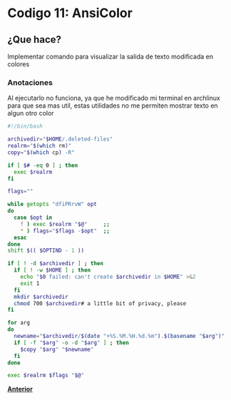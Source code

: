 # Codigo 11: AnsiColor

## ¿Que hace?
Implementar comando para visualizar la salida de texto modificada en colores

### **Anotaciones**
Al ejecutarlo no funciona, ya que he modificado mi terminal en archlinux para que sea mas util, estas utilidades no me permiten mostrar texto en algun otro color

```bash
#!/bin/bash

archivedir="$HOME/.deleted-files"
realrm="$(which rm)"
copy="$(which cp) -R"

if [ $# -eq 0 ] ; then 
  exec $realrm  
fi

flags=""

while getopts "dfiPRrvW" opt
do
  case $opt in
    f ) exec $realrm "$@"     ;; 
    * ) flags="$flags -$opt"  ;;  
  esac
done
shift $(( $OPTIND - 1 ))

if [ ! -d $archivedir ] ; then
  if [ ! -w $HOME ] ; then
    echo "$0 failed: can't create $archivedir in $HOME" >&2 
    exit 1
  fi
  mkdir $archivedir
  chmod 700 $archivedir# a little bit of privacy, please
fi

for arg 
do
  newname="$archivedir/$(date "+%S.%M.%H.%d.%m").$(basename "$arg")"
  if [ -f "$arg" -o -d "$arg" ] ; then
    $copy "$arg" "$newname"	
  fi
done

exec $realrm $flags "$@"      
```

**[Anterior](https://github.com/SPM-UPVictoria/test-git-itsHaydo)**
